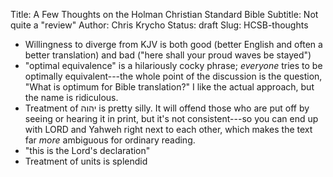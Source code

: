 Title: A Few Thoughts on the Holman Christian Standard Bible
Subtitle: Not quite a "review"
Author: Chris Krycho
Status: draft
Slug: HCSB-thoughts

* Willingness to diverge from KJV is both good (better English and often a better translation) and bad ("here shall your proud waves be stayed")
* "optimal equivalence" is a hilariously cocky phrase; *everyone* tries to be optimally equivalent---the whole point of the discussion is the question, "What is optimum for Bible translation?" I like the actual approach, but the name is ridiculous.
* Treatment of יהוה is pretty silly. It will offend those who are put off by seeing or hearing it in print, but it's not consistent---so you can end up with LORD and Yahweh right next to each other, which makes the text far *more* ambiguous for ordinary reading.
* "this is the Lord's declaration"
* Treatment of units is splendid
